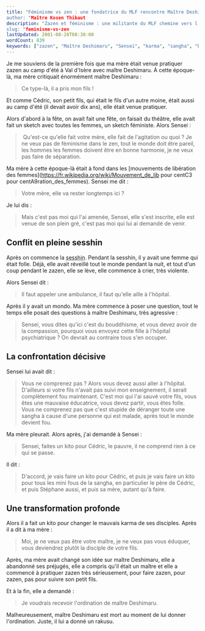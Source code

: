 ```yaml
---
title: "Féminisme vs zen : une fondatrice du MLF rencontre Maître Deshimaru
author: "Maître Kosen Thibaut
description: "Zazen et féminisme : une militante du MLF chemine vers l’éveil sans renoncer à ses convictions.
slug: "feminisme-vs-zen
lastUpdated: 2001-08-28T08:30:00
wordCount: 839
keywords: ["zazen", "Maître Deshimaru", "Sensei", "karma", "sangha", "bouddhisme", "kito", "ordination", "pratique spirituelle", "MLF"]
---
```


<!-- Correction orthographique par Antidote -->

Je me souviens de la première fois que ma mère était venue pratiquer zazen au camp d'été à Val d'Isère avec maître Deshimaru. À cette époque-là, ma mère critiquait énormément maître Deshimaru&nbsp;:

> Ce type-là, il a pris mon fils&nbsp;!

Et comme Cédric, son petit fils, qui était le fils d'un autre moine, était aussi au camp d'été (il devait avoir dix ans), elle était venue pratiquer.

Alors d'abord à la fête, on avait fait une fête, on faisait du théâtre, elle avait fait un sketch avec toutes les femmes, un sketch féministe. Alors Sensei&nbsp;:

>  Qu'est-ce qu'elle fait votre mère, elle fait de l'agitation ou quoi&nbsp;? Je ne veux pas de féminisme dans le zen, tout le monde doit être pareil, les hommes les femmes doivent être en bonne harmonie, je ne veux pas faire de séparation.

Ma mère à cette époque-là était à fond dans les [mouvements de libération des femmes](https://fr.wikipedia.org/wiki/Mouvement_de_lib pour centC3 pour centA9ration_des_femmes). Sensei me dit&nbsp;:

> Votre mère, elle va rester longtemps ici&nbsp;?

Je lui dis&nbsp;:

> Mais c'est pas moi qui l'ai amenée, Sensei, elle s'est inscrite, elle est venue de son plein gré, c'est pas moi qui lui ai demandé de venir.

## Conflit en pleine sesshin

Après on commence la <abbr title="Littéralement : toucher l'esprit. Période de pratique intensive de zazen.">sesshin</abbr>. Pendant la sesshin, il y avait une femme qui était folle. Déjà, elle avait réveillé tout le monde pendant la nuit, et tout d'un coup pendant le zazen, elle se lève, elle commence à crier, très violente.

Alors Sensei dit&nbsp;:

> Il faut appeler une ambulance, il faut qu'elle aille à l'hôpital.

Après il y avait un mondo. Ma mère commence à poser une question, tout le temps elle posait des questions à maître Deshimaru, très agressive&nbsp;:

> Sensei, vous dites qu'ici c'est du bouddhisme, et vous devez avoir de la compassion, pourquoi vous envoyez cette fille à l'hôpital psychiatrique&nbsp;? On devrait au contraire tous s'en occuper.

## La confrontation décisive

Sensei lui avait dit&nbsp;:

> Vous ne comprenez pas&nbsp;? Alors vous devez aussi aller à l'hôpital. D'ailleurs si votre fils n'avait pas suivi mon enseignement, il serait complètement fou maintenant. C'est moi qui l'ai sauvé votre fils, vous êtes une mauvaise éducatrice, vous devez partir, vous êtes folle. Vous ne comprenez pas que c'est stupide de déranger toute une sangha à cause d'une personne qui est malade, après tout le monde devient fou.

Ma mère pleurait. Alors après, j'ai demandé à Sensei&nbsp;:

> Sensei, faites un kito pour Cédric, le pauvre, il ne comprend rien à ce qui se passe.

Il dit&nbsp;:

> D'accord, je vais faire un kito pour Cédric, et puis je vais faire un kito pour tous les mini fous de la sangha, en particulier le père de Cédric, et puis Stéphane aussi, et puis sa mère, autant qu'à faire.

## Une transformation profonde

Alors il a fait un kito pour changer le mauvais karma de ses disciples. Après il a dit à ma mère&nbsp;:

> Moi, je ne veux pas être votre maître, je ne veux pas vous éduquer, vous deviendrez plutôt la disciple de votre fils.

Après, ma mère avait changé son idée sur maître Deshimaru, elle a abandonné ses préjugés, elle a compris qu'il était un maître et elle a commencé à pratiquer zazen très sérieusement, pour faire zazen, pour zazen, pas pour suivre son petit fils.

Et à la fin, elle a demandé&nbsp;:

> Je voudrais recevoir l'ordination de maître Deshimaru.

Malheureusement, maître Deshimaru est mort au moment de lui donner l'ordination. Juste, il lui a donné un rakusu.
